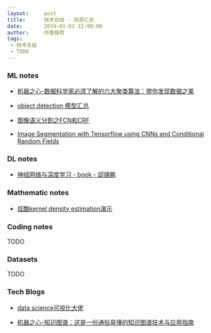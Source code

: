 ```yaml
---
layout:     post
title:      技术总结 - 资源汇总
date:       2019-01-01 12:00:00
author:     作壹條苟
tags:
 - 技术总结
 - TODO
---
```


### ML notes

* [机器之心-数据科学家必须了解的六大聚类算法：带你发现数据之美](https://www.jiqizhixin.com/articles/the-6-clustering-algorithms-data-scientists-need-to-know)

* [object detection 模型汇总](https://handong1587.github.io/deep_learning/2015/10/09/object-detection.html)

* [图像语义分割之FCN和CRF](https://zhuanlan.zhihu.com/p/22308032)

* [Image Segmentation with Tensorflow using CNNs and Conditional Random Fields](http://warmspringwinds.github.io/tensorflow/tf-slim/2016/12/18/image-segmentation-with-tensorflow-using-cnns-and-conditional-random-fields/)

### DL notes

* [神经网络与深度学习 - book - 邱锡鹏](https://nndl.github.io/)

### Mathematic notes

* [炫酷kernel density estimation演示](https://mathisonian.github.io/kde/)

### Coding notes

TODO

### Datasets

TODO

### Tech Blogs

* [data science可视化大佬](https://mathisonian.com/)

* [机器之心-知识图谱：这是一份通俗易懂的知识图谱技术与应用指南](https://www.jiqizhixin.com/articles/2018-06-20-4)